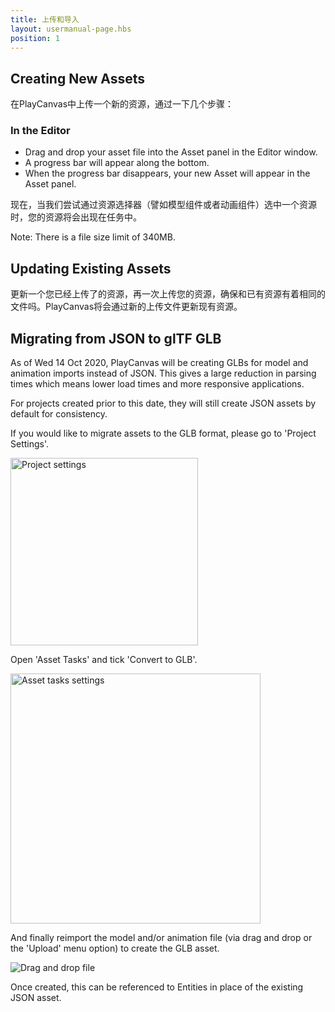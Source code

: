 ```yaml
---
title: 上传和导入
layout: usermanual-page.hbs
position: 1
---
```


## Creating New Assets

在PlayCanvas中上传一个新的资源，通过一下几个步骤：

### In the Editor

* Drag and drop your asset file into the Asset panel in the Editor window.
* A progress bar will appear along the bottom.
* When the progress bar disappears, your new Asset will appear in the Asset panel.

现在，当我们尝试通过资源选择器（譬如模型组件或者动画组件）选中一个资源时，您的资源将会出现在任务中。

Note: There is a file size limit of 340MB.

## Updating Existing Assets

更新一个您已经上传了的资源，再一次上传您的资源，确保和已有资源有着相同的文件吗。PlayCanvas将会通过新的上传文件更新现有资源。

## Migrating from JSON to glTF GLB

As of Wed 14 Oct 2020, PlayCanvas will be creating GLBs for model and animation imports instead of JSON. This gives a large reduction in parsing times which means lower load times and more responsive applications.

For projects created prior to this date, they will still create JSON assets by default for consistency.

If you would like to migrate assets to the GLB format, please go to 'Project Settings'.

<img loading="lazy" src="/images/user-manual/assets/importing/project-settings.png" alt="Project settings" width="300">

Open 'Asset Tasks' and tick 'Convert to GLB'.

<img loading="lazy" src="/images/user-manual/assets/importing/asset-tasks.png" alt="Asset tasks settings" width="400">

And finally reimport the model and/or animation file (via drag and drop or the 'Upload' menu option) to create the GLB asset.

<img loading="lazy" src="/images/user-manual/assets/importing/drag-and-drop.gif" alt="Drag and drop file">

Once created, this can be referenced to Entities in place of the existing JSON asset.
